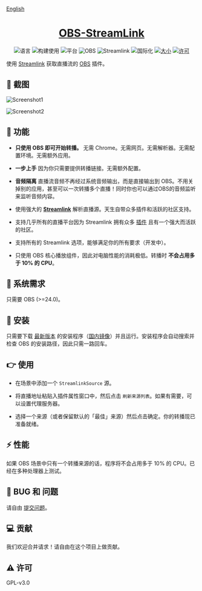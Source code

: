 [English](https://github.com/dd-center/obs-streamlink/blob/master/README.md)

<div align="center">
  <h1><a href="https://github.com/dd-center/obs-streamlink/" target="_blank">OBS-StreamLink</a></h1>

![语言](https://img.shields.io/badge/%E8%AF%AD%E8%A8%80-c++-orange?style=flat-square)
![构建使用](https://img.shields.io/badge/%E6%9E%84%E5%BB%BA%E4%BD%BF%E7%94%A8-cmake-red?style=flat-square&logo=cmake)
![平台](https://img.shields.io/badge/%E5%B9%B3%E5%8F%B0-Windows-blue?style=flat-square&logo=windows)
![OBS](https://img.shields.io/badge/obs-%3E=24.0-brightgreen?style=flat-square)
![Streamlink](https://img.shields.io/badge/streamlink-%E6%9C%80%E6%96%B0-brightgreen?style=flat-square)
![国际化](https://img.shields.io/badge/%E5%9B%BD%E9%99%85%E5%8C%96-en%7Cja%7Ccn-lightgrey?style=flat-square)
[![大小](https://img.shields.io/badge/%E5%A4%A7%E5%B0%8F-24.1MB-brightgreen?style=flat-square)](https://github.com/dd-center/obs-streamlink/releases/latest)
[![许可](https://img.shields.io/github/license/dd-center/obs-streamlink?style=flat-square)](https://github.com/dd-center/obs-streamlink/blob/master/LICENSE)

</div>

使用 [Streamlink](https://streamlink.github.io/) 获取直播流的 [OBS](https://obsproject.com/) 插件。

## 👏 截图

![Screenshot1](https://raw.githubusercontent.com/dd-center/obs-streamlink/master/.github/img1.jpg)

![Screenshot2](https://raw.githubusercontent.com/dd-center/obs-streamlink/master/.github/img1.jpg)

## 🌟 功能

- **只使用 OBS 即可开始转播。** 无需 Chrome。无需网页。无需解析器。无需配置环境。无需额外应用。

- **一步上手** 因为你只需要提供转播链接。无需额外配置。

- **音频隔离** 直播流音频不再经过系统音频输出，而是直接输出到 OBS。不用关掉别的应用，甚至可以一次转播多个直播！同时你也可以通过OBS的音频监听来监听音频内容。

- 使用强大的 [**Streamlink**](https://streamlink.github.io/) 解析直播源。天生自带众多插件和活跃的社区支持。

- 支持几乎所有的直播平台因为 Streamlink 拥有众多 [插件](https://streamlink.github.io/plugin_matrix.html) 且有一个强大而活跃的社区。

- 支持所有的 Streamlink 选项，能够满足你的所有要求（开发中）。

- 只使用 OBS 核心播放组件，因此对电脑性能的消耗极低。转播时 **不会占用多于 10% 的 CPU**。

## 🔔 系统需求

只需要 OBS (>=24.0)。

## 💨 安装

只需要下载 [最新版本](https://github.com/dd-center/obs-streamlink/releases/latest) 的安装程序（[国内镜像](https://soft.danmuji.org/obs-streamlink/)）并且运行。安装程序会自动搜索并检查 OBS 的安装路径，因此只需一路回车。

## 👉 使用

- 在场景中添加一个 `StreamlinkSource` 源。

- 将直播地址粘贴入插件属性窗口中，然后点击 `刷新来源列表`。如果有需要，可以设置代理服务器。

- 选择一个来源（或者保留默认的「最佳」来源）然后点击确定。你的转播现已准备就绪。

## ⚡ 性能

如果 OBS 场景中只有一个转播来源的话，程序将不会占用多于 10% 的 CPU。已经在多种处理器上测试。

## 💬 BUG 和 问题

请自由 [提交问题](https://github.com/dd-center/obs-streamlink/issues/new)。

## 💻 贡献

我们欢迎合并请求！请自由在这个项目上做贡献。

## ⚠ 许可

GPL-v3.0
